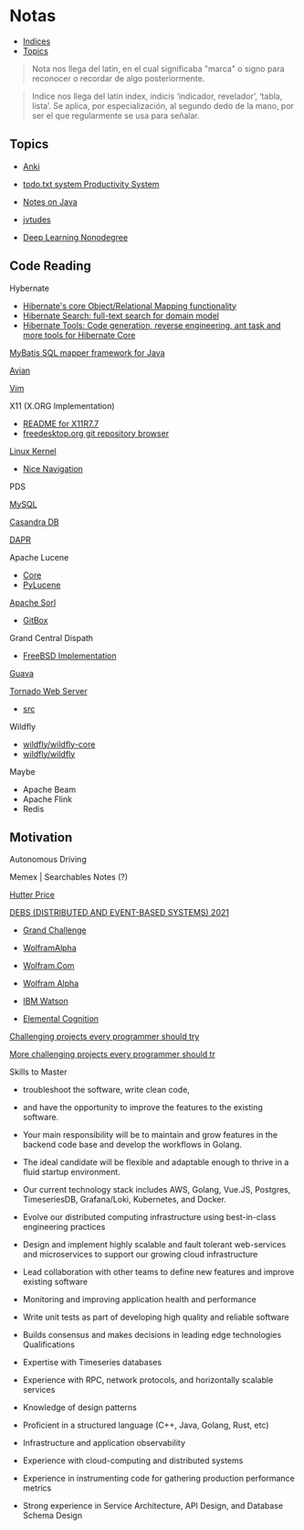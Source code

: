 # Notas

- [Indices](#indices) 
- [Topics](#topics)
  
> Nota nos llega del latin, en el cual significaba "marca" o signo para reconocer o recordar de algo posteriormente.

> Indice nos llega  del latín index, indicis ‘indicador, revelador’, ‘tabla, lista’. Se aplica, por especialización, al segundo dedo de la mano, por ser el que regularmente se usa para señalar.
 

## Topics



- [Anki](https://colab.research.google.com/github/dbremont/Notas/blob/main/Ingenerare/src/Anki.ipynb)

- [todo.txt system Productivity System](https://colab.research.google.com/github/dbremont/Notas/blob/main/Ingenerare/src/todo.txt_system_Productivity_System.ipynb)

- [Notes on Java](https://colab.research.google.com/github/dbremont/Notas/blob/main/Ingenerare/src/Java.ipynb)

- [jvtudes](https://github.com/dbremont/jvtudes)

- [Deep Learning Nonodegree](https://colab.research.google.com/github/dbremont/Notas/blob/main/Ingenerare/src/Deep_Learning_Nanodegree.ipynb)


## Code Reading

Hybernate
- [Hibernate's core Object/Relational Mapping functionality](https://github.com/hibernate/hibernate-orm)
- [Hibernate Search: full-text search for domain model](https://github.com/hibernate/hibernate-search)
- [Hibernate Tools: Code generation, reverse engineering, ant task and more tools for Hibernate Core](https://github.com/hibernate/hibernate-tools)

[MyBatis SQL mapper framework for Java](https://github.com/mybatis/mybatis-3)

[Avian](https://github.com/ReadyTalk/avian)

[Vim](https://github.com/vim/vim)

X11 (X.ORG Implementation)
- [README for X11R7.7](https://www.x.org/releases/X11R7.7/doc/xorg-docs/README.html)
- [freedesktop.org git repository browser](https://cgit.freedesktop.org/xorg)

[Linux Kernel](https://github.com/torvalds/linux)
- [Nice Navigation](https://elixir.bootlin.com/linux/latest/source)

PDS

[MySQL](https://github.com/mysql/mysql-server)

[Casandra DB](https://github.com/apache/cassandra)

[DAPR](https://github.com/dapr/dapr)

Apache Lucene
- [Core](https://github.com/apache/lucene)
- [PyLucene](https://svn.apache.org/repos/asf/lucene/pylucene/trunk/)

[Apache Sorl](https://github.com/apache/solr)
- [GitBox](https://gitbox.apache.org/repos/asf?p=solr.git;a=summary)

Grand Central Dispath
- [FreeBSD Implementation](https://wiki.freebsd.org/action/show/GrandCentralDispatch?action=show&redirect=GCD)

[Guava](https://github.com/google/guava)

[Tornado Web Server](https://www.tornadoweb.org/en/stable/)
 -  [src](https://github.com/tornadoweb/tornado)

Wildfly
- [wildfly/wildfly-core](https://github.com/wildfly/wildfly-core)
- [wildfly/wildfly](https://github.com/wildfly/wildfly)

Maybe
- Apache Beam
- Apache Flink
- Redis

## Motivation

Autonomous Driving

Memex | Searchables Notes (?)

[Hutter Price](http://prize.hutter1.net/)

[DEBS (DISTRIBUTED AND EVENT-BASED SYSTEMS) 2021](https://2021.debs.org/index.html)

- [Grand Challenge](https://project-hobbit.eu/challenges/debs-grand-challenge/)

- [WolframAlpha](https://en.wikipedia.org/wiki/WolframAlpha)

- [Wolfram.Com](https://www.wolfram.com/)

- [Wolfram Alpha](https://www.wolframalpha.com/)

- [IBM Watson](https://www.ibm.com/watson)

- [Elemental Cognition](https://ec.ai/)

[Challenging projects every programmer should try](https://web.eecs.utk.edu/~azh/blog/challengingprojects.html)

[More challenging projects every programmer should tr](https://web.eecs.utk.edu/~azh/blog/morechallengingprojects.html)

Skills to Master

- troubleshoot the software, write clean code, 

- and have the opportunity to improve the features to the existing software. 

- Your main responsibility will be to maintain and grow features in the backend code base and develop the workflows in Golang. 

- The ideal candidate will be flexible and adaptable enough to thrive in a fluid startup environment. 

- Our current technology stack includes AWS, Golang, Vue.JS, Postgres, TimeseriesDB, Grafana/Loki, Kubernetes, and Docker. 

-  Evolve our distributed computing infrastructure using best-in-class engineering practices 

-  Design and implement highly scalable and fault tolerant web-services and microservices to support our growing cloud infrastructure 

-  Lead collaboration with other teams to define new features and improve existing software 

-  Monitoring and improving application health and performance 

-  Write unit tests as part of developing high quality and reliable software 

- Builds consensus and makes decisions in leading edge technologies Qualifications 

-   Expertise with Timeseries databases 

-  Experience with RPC, network protocols, and horizontally scalable services 

-  Knowledge of design patterns 

-  Proficient in a structured language (C++, Java, Golang, Rust, etc) 

- Infrastructure and application observability 

- Experience with cloud-computing and distributed systems 

- Experience in instrumenting code for gathering production performance metrics 

- Strong experience in Service Architecture, API Design, and Database Schema Design

